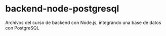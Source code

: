 # backend-node-postgresql
Archivos del curso de backend con Node.js, integrando una base de datos con PostgreSQL
